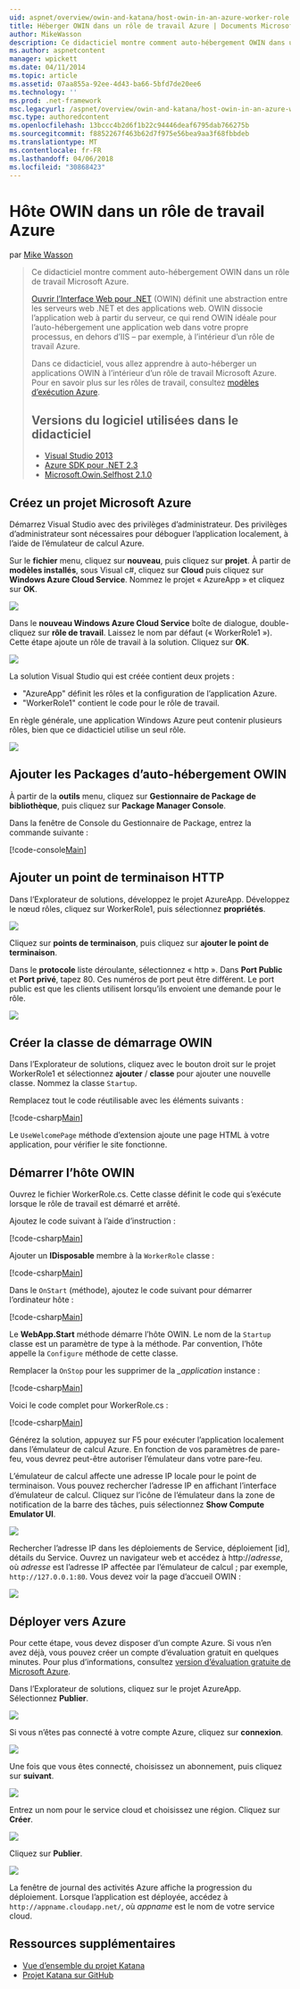```yaml
---
uid: aspnet/overview/owin-and-katana/host-owin-in-an-azure-worker-role
title: Héberger OWIN dans un rôle de travail Azure | Documents Microsoft
author: MikeWasson
description: Ce didacticiel montre comment auto-hébergement OWIN dans un rôle de travail Microsoft Azure. Interface Web ouverte pour .NET (OWIN) définit une abstraction entre le serveur web .NET...
ms.author: aspnetcontent
manager: wpickett
ms.date: 04/11/2014
ms.topic: article
ms.assetid: 07aa855a-92ee-4d43-ba66-5bfd7de20ee6
ms.technology: ''
ms.prod: .net-framework
msc.legacyurl: /aspnet/overview/owin-and-katana/host-owin-in-an-azure-worker-role
msc.type: authoredcontent
ms.openlocfilehash: 13bccc4b2d6f1b22c94446deaf6795dab766275b
ms.sourcegitcommit: f8852267f463b62d7f975e56bea9aa3f68fbbdeb
ms.translationtype: MT
ms.contentlocale: fr-FR
ms.lasthandoff: 04/06/2018
ms.locfileid: "30868423"
---
```

<a name="host-owin-in-an-azure-worker-role"></a>Hôte OWIN dans un rôle de travail Azure
====================
par [Mike Wasson](https://github.com/MikeWasson)

> Ce didacticiel montre comment auto-hébergement OWIN dans un rôle de travail Microsoft Azure.
> 
> [Ouvrir l’Interface Web pour .NET](http://owin.org/) (OWIN) définit une abstraction entre les serveurs web .NET et des applications web. OWIN dissocie l’application web à partir du serveur, ce qui rend OWIN idéale pour l’auto-hébergement une application web dans votre propre processus, en dehors d’IIS – par exemple, à l’intérieur d’un rôle de travail Azure.
> 
> Dans ce didacticiel, vous allez apprendre à auto-héberger un applications OWIN à l’intérieur d’un rôle de travail Microsoft Azure. Pour en savoir plus sur les rôles de travail, consultez [modèles d’exécution Azure](https://azure.microsoft.com/documentation/articles/fundamentals-application-models/#CloudServices).
> 
> ## <a name="software-versions-used-in-the-tutorial"></a>Versions du logiciel utilisées dans le didacticiel
> 
> 
> - [Visual Studio 2013](https://www.microsoft.com/visualstudio/eng/2013-downloads)
> - [Azure SDK pour .NET 2.3](https://azure.microsoft.com/downloads/)
> - [Microsoft.Owin.Selfhost 2.1.0](http://www.nuget.org/packages/Microsoft.Owin.SelfHost/2.1.0)


## <a name="create-a-microsoft-azure-project"></a>Créez un projet Microsoft Azure

Démarrez Visual Studio avec des privilèges d’administrateur. Des privilèges d’administrateur sont nécessaires pour déboguer l’application localement, à l’aide de l’émulateur de calcul Azure.

Sur le **fichier** menu, cliquez sur **nouveau**, puis cliquez sur **projet**. À partir de **modèles installés**, sous Visual c#, cliquez sur **Cloud** puis cliquez sur **Windows Azure Cloud Service**. Nommez le projet « AzureApp » et cliquez sur **OK**.

[![](host-owin-in-an-azure-worker-role/_static/image2.png)](host-owin-in-an-azure-worker-role/_static/image1.png)

Dans le **nouveau Windows Azure Cloud Service** boîte de dialogue, double-cliquez sur **rôle de travail**. Laissez le nom par défaut (« WorkerRole1 »). Cette étape ajoute un rôle de travail à la solution. Cliquez sur **OK**.

[![](host-owin-in-an-azure-worker-role/_static/image4.png)](host-owin-in-an-azure-worker-role/_static/image3.png)

La solution Visual Studio qui est créée contient deux projets :

- &quot;AzureApp&quot; définit les rôles et la configuration de l’application Azure.
- &quot;WorkerRole1&quot; contient le code pour le rôle de travail.

En règle générale, une application Windows Azure peut contenir plusieurs rôles, bien que ce didacticiel utilise un seul rôle.

![](host-owin-in-an-azure-worker-role/_static/image5.png)

## <a name="add-the-owin-self-host-packages"></a>Ajouter les Packages d’auto-hébergement OWIN

À partir de la **outils** menu, cliquez sur **Gestionnaire de Package de bibliothèque**, puis cliquez sur **Package Manager Console**.

Dans la fenêtre de Console du Gestionnaire de Package, entrez la commande suivante :

[!code-console[Main](host-owin-in-an-azure-worker-role/samples/sample1.cmd)]

## <a name="add-an-http-endpoint"></a>Ajouter un point de terminaison HTTP

Dans l’Explorateur de solutions, développez le projet AzureApp. Développez le nœud rôles, cliquez sur WorkerRole1, puis sélectionnez **propriétés**.

![](host-owin-in-an-azure-worker-role/_static/image6.png)

Cliquez sur **points de terminaison**, puis cliquez sur **ajouter le point de terminaison**.

Dans le **protocole** liste déroulante, sélectionnez « http ». Dans **Port Public** et **Port privé**, tapez 80. Ces numéros de port peut être différent. Le port public est que les clients utilisent lorsqu’ils envoient une demande pour le rôle.

[![](host-owin-in-an-azure-worker-role/_static/image8.png)](host-owin-in-an-azure-worker-role/_static/image7.png)

## <a name="create-the-owin-startup-class"></a>Créer la classe de démarrage OWIN

Dans l’Explorateur de solutions, cliquez avec le bouton droit sur le projet WorkerRole1 et sélectionnez **ajouter** / **classe** pour ajouter une nouvelle classe. Nommez la classe `Startup`.

Remplacez tout le code réutilisable avec les éléments suivants :

[!code-csharp[Main](host-owin-in-an-azure-worker-role/samples/sample2.cs)]

Le `UseWelcomePage` méthode d’extension ajoute une page HTML à votre application, pour vérifier le site fonctionne.

## <a name="start-the-owin-host"></a>Démarrer l’hôte OWIN

Ouvrez le fichier WorkerRole.cs. Cette classe définit le code qui s’exécute lorsque le rôle de travail est démarré et arrêté.

Ajoutez le code suivant à l’aide d’instruction :

[!code-csharp[Main](host-owin-in-an-azure-worker-role/samples/sample3.cs)]

Ajouter un **IDisposable** membre à la `WorkerRole` classe :

[!code-csharp[Main](host-owin-in-an-azure-worker-role/samples/sample4.cs)]

Dans le `OnStart` (méthode), ajoutez le code suivant pour démarrer l’ordinateur hôte :

[!code-csharp[Main](host-owin-in-an-azure-worker-role/samples/sample5.cs?highlight=5)]

Le **WebApp.Start** méthode démarre l’hôte OWIN. Le nom de la `Startup` classe est un paramètre de type à la méthode. Par convention, l’hôte appelle la `Configure` méthode de cette classe.

Remplacer la `OnStop` pour les supprimer de la  *\_application* instance :

[!code-csharp[Main](host-owin-in-an-azure-worker-role/samples/sample6.cs)]

Voici le code complet pour WorkerRole.cs :

[!code-csharp[Main](host-owin-in-an-azure-worker-role/samples/sample7.cs)]

Générez la solution, appuyez sur F5 pour exécuter l’application localement dans l’émulateur de calcul Azure. En fonction de vos paramètres de pare-feu, vous devrez peut-être autoriser l’émulateur dans votre pare-feu.

L’émulateur de calcul affecte une adresse IP locale pour le point de terminaison. Vous pouvez rechercher l’adresse IP en affichant l’interface d’émulateur de calcul. Cliquez sur l’icône de l’émulateur dans la zone de notification de la barre des tâches, puis sélectionnez **Show Compute Emulator UI**.

[![](host-owin-in-an-azure-worker-role/_static/image10.png)](host-owin-in-an-azure-worker-role/_static/image9.png)

Rechercher l’adresse IP dans les déploiements de Service, déploiement [id], détails du Service. Ouvrez un navigateur web et accédez à http://<em>adresse</em>, où <em>adresse</em> est l’adresse IP affectée par l’émulateur de calcul ; par exemple, `http://127.0.0.1:80`. Vous devez voir la page d’accueil OWIN :

![](host-owin-in-an-azure-worker-role/_static/image11.png)

## <a name="deploy-to-azure"></a>Déployer vers Azure

Pour cette étape, vous devez disposer d’un compte Azure. Si vous n’en avez déjà, vous pouvez créer un compte d’évaluation gratuit en quelques minutes. Pour plus d’informations, consultez [version d’évaluation gratuite de Microsoft Azure](https://azure.microsoft.com/pricing/free-trial/?WT.mc_id=A261C142F).

Dans l’Explorateur de solutions, cliquez sur le projet AzureApp. Sélectionnez **Publier**.

![](host-owin-in-an-azure-worker-role/_static/image12.png)

Si vous n’êtes pas connecté à votre compte Azure, cliquez sur **connexion**.

[![](host-owin-in-an-azure-worker-role/_static/image14.png)](host-owin-in-an-azure-worker-role/_static/image13.png)

Une fois que vous êtes connecté, choisissez un abonnement, puis cliquez sur **suivant**.

[![](host-owin-in-an-azure-worker-role/_static/image16.png)](host-owin-in-an-azure-worker-role/_static/image15.png)

Entrez un nom pour le service cloud et choisissez une région. Cliquez sur **Créer**.

![](host-owin-in-an-azure-worker-role/_static/image17.png)

Cliquez sur **Publier**.

[![](host-owin-in-an-azure-worker-role/_static/image19.png)](host-owin-in-an-azure-worker-role/_static/image18.png)

La fenêtre de journal des activités Azure affiche la progression du déploiement. Lorsque l’application est déployée, accédez à `http://appname.cloudapp.net/`, où *appname* est le nom de votre service cloud.

## <a name="additional-resources"></a>Ressources supplémentaires

- [Vue d’ensemble du projet Katana](an-overview-of-project-katana.md)
- [Projet Katana sur GitHub](https://github.com/aspnet/AspNetKatana/)
